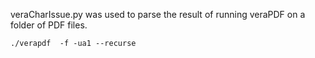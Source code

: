 veraCharIssue.py was used to parse the result of running veraPDF on a folder of PDF files.

    ./verapdf  -f -ua1 --recurse

